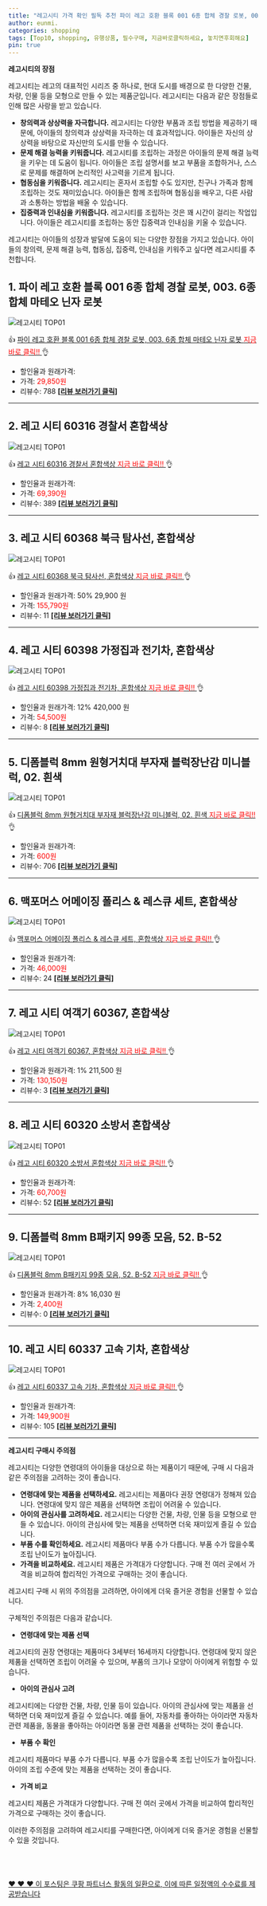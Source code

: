 ```yaml
---
title: "레고시티 가격 확인 필독 추천 파이 레고 호환 블록 001 6종 합체 경찰 로봇, 003. 6종 합체 마테오 닌자 로봇 비교 장점 구매가이드"
author: eunmi.
categories: shopping
tags: [Top10, shopping, 유행상품, 필수구매, 지금바로클릭하세요, 놓치면후회해요]
pin: true
---
```

**레고시티의 장점**

레고시티는 레고의 대표적인 시리즈 중 하나로, 현대 도시를 배경으로 한 다양한 건물, 차량, 인물 등을 모형으로 만들 수 있는 제품군입니다. 레고시티는 다음과 같은 장점들로 인해 많은 사랑을 받고 있습니다.

* **창의력과 상상력을 자극합니다.** 레고시티는 다양한 부품과 조립 방법을 제공하기 때문에, 아이들의 창의력과 상상력을 자극하는 데 효과적입니다. 아이들은 자신의 상상력을 바탕으로 자신만의 도시를 만들 수 있습니다.
* **문제 해결 능력을 키워줍니다.** 레고시티를 조립하는 과정은 아이들의 문제 해결 능력을 키우는 데 도움이 됩니다. 아이들은 조립 설명서를 보고 부품을 조합하거나, 스스로 문제를 해결하며 논리적인 사고력을 기르게 됩니다.
* **협동심을 키워줍니다.** 레고시티는 혼자서 조립할 수도 있지만, 친구나 가족과 함께 조립하는 것도 재미있습니다. 아이들은 함께 조립하며 협동심을 배우고, 다른 사람과 소통하는 방법을 배울 수 있습니다.
* **집중력과 인내심을 키워줍니다.** 레고시티를 조립하는 것은 꽤 시간이 걸리는 작업입니다. 아이들은 레고시티를 조립하는 동안 집중력과 인내심을 키울 수 있습니다.

레고시티는 아이들의 성장과 발달에 도움이 되는 다양한 장점을 가지고 있습니다. 아이들의 창의력, 문제 해결 능력, 협동심, 집중력, 인내심을 키워주고 싶다면 레고시티를 추천합니다.

   

## 1. 파이 레고 호환 블록 001 6종 합체 경찰 로봇, 003. 6종 합체 마테오 닌자 로봇

![레고시티 TOP01](https://thumbnail10.coupangcdn.com/thumbnails/remote/230x230ex/image/vendor_inventory/e7fb/fa48419bf11176932feee045adec622f5c18fed010e4f6d6e5e078876b05.jpg)


👍 [파이 레고 호환 블록 001 6종 합체 경찰 로봇, 003. 6종 합체 마테오 닌자 로봇 <font color=red> 지금 바로 클릭!! </font> ](https://link.coupang.com/re/AFFSDP?lptag=AF3617701&subid=GithubCoopas&pageKey=2291900957&traceid=V0-153&itemId=3942780438&vendorItemId=82786841842) 👌 


- 할인율과 원래가격: 
- 가격: <span style='color:red'>29,850원</span>
- 리뷰수: 788  [**[리뷰 보러가기 클릭]**](https://link.coupang.com/re/AFFSDP?lptag=AF3617701&subid=GithubCoopas&pageKey=2291900957&traceid=V0-153&itemId=3942780438&vendorItemId=82786841842)

---


   

## 2. 레고 시티 60316 경찰서 혼합색상

![레고시티 TOP01](https://thumbnail7.coupangcdn.com/thumbnails/remote/230x230ex/image/retail/images/11498323313811511-e8db4423-275b-4deb-8c0a-9b35050110c8.jpg)


👍 [레고 시티 60316 경찰서 혼합색상 <font color=red> 지금 바로 클릭!! </font> ](https://link.coupang.com/re/AFFSDP?lptag=AF3617701&subid=GithubCoopas&pageKey=6239431378&traceid=V0-153&itemId=12585782260&vendorItemId=79853764679) 👌 


- 할인율과 원래가격: 
- 가격: <span style='color:red'>69,390원</span>
- 리뷰수: 389  [**[리뷰 보러가기 클릭]**](https://link.coupang.com/re/AFFSDP?lptag=AF3617701&subid=GithubCoopas&pageKey=6239431378&traceid=V0-153&itemId=12585782260&vendorItemId=79853764679)

---


   

## 3. 레고 시티 60368 북극 탐사선, 혼합색상

![레고시티 TOP01](https://thumbnail9.coupangcdn.com/thumbnails/remote/230x230ex/image/rs_quotation_api/h6tgzs87/7d70339741634754934685db7364d98d.png)


👍 [레고 시티 60368 북극 탐사선, 혼합색상 <font color=red> 지금 바로 클릭!! </font> ](https://link.coupang.com/re/AFFSDP?lptag=AF3617701&subid=GithubCoopas&pageKey=7335624490&traceid=V0-153&itemId=18842548492&vendorItemId=85972150647) 👌 


- 할인율과 원래가격: 50%  29,900   원
- 가격: <span style='color:red'>155,790원</span>
- 리뷰수: 11  [**[리뷰 보러가기 클릭]**](https://link.coupang.com/re/AFFSDP?lptag=AF3617701&subid=GithubCoopas&pageKey=7335624490&traceid=V0-153&itemId=18842548492&vendorItemId=85972150647)

---


   

## 4. 레고 시티 60398 가정집과 전기차, 혼합색상

![레고시티 TOP01](https://thumbnail8.coupangcdn.com/thumbnails/remote/230x230ex/image/rs_quotation_api/1cb3x3yb/69922fb529f6414c8ebe6947336b9c27.png)


👍 [레고 시티 60398 가정집과 전기차, 혼합색상 <font color=red> 지금 바로 클릭!! </font> ](https://link.coupang.com/re/AFFSDP?lptag=AF3617701&subid=GithubCoopas&pageKey=7328230359&traceid=V0-153&itemId=18808666397&vendorItemId=85939263508) 👌 


- 할인율과 원래가격: 12%  420,000   원
- 가격: <span style='color:red'>54,500원</span>
- 리뷰수: 8  [**[리뷰 보러가기 클릭]**](https://link.coupang.com/re/AFFSDP?lptag=AF3617701&subid=GithubCoopas&pageKey=7328230359&traceid=V0-153&itemId=18808666397&vendorItemId=85939263508)

---


   

## 5. 디폼블럭 8mm 원형거치대 부자재 블럭장난감 미니블럭, 02. 흰색

![레고시티 TOP01](https://thumbnail8.coupangcdn.com/thumbnails/remote/230x230ex/image/vendor_inventory/e5b1/3a5694d2a7508bb795db826ee3fee2bd5ce31c1e85ee9ebd011612580416.jpg)


👍 [디폼블럭 8mm 원형거치대 부자재 블럭장난감 미니블럭, 02. 흰색 <font color=red> 지금 바로 클릭!! </font> ](https://link.coupang.com/re/AFFSDP?lptag=AF3617701&subid=GithubCoopas&pageKey=7257328305&traceid=V0-153&itemId=18476239258&vendorItemId=85616171592) 👌 


- 할인율과 원래가격: 
- 가격: <span style='color:red'>600원</span>
- 리뷰수: 706  [**[리뷰 보러가기 클릭]**](https://link.coupang.com/re/AFFSDP?lptag=AF3617701&subid=GithubCoopas&pageKey=7257328305&traceid=V0-153&itemId=18476239258&vendorItemId=85616171592)

---


   

## 6. 맥포머스 어메이징 폴리스 & 레스큐 세트, 혼합색상

![레고시티 TOP01](https://thumbnail10.coupangcdn.com/thumbnails/remote/230x230ex/image/vendor_inventory/7fb0/dc3efb739e8a300e51605dc9746a86680082b7fe09af0e40219745077238.jpg)


👍 [맥포머스 어메이징 폴리스 & 레스큐 세트, 혼합색상 <font color=red> 지금 바로 클릭!! </font> ](https://link.coupang.com/re/AFFSDP?lptag=AF3617701&subid=GithubCoopas&pageKey=7204503103&traceid=V0-153&itemId=18217633458&vendorItemId=71276033127) 👌 


- 할인율과 원래가격: 
- 가격: <span style='color:red'>46,000원</span>
- 리뷰수: 24  [**[리뷰 보러가기 클릭]**](https://link.coupang.com/re/AFFSDP?lptag=AF3617701&subid=GithubCoopas&pageKey=7204503103&traceid=V0-153&itemId=18217633458&vendorItemId=71276033127)

---


   

## 7. 레고 시티 여객기 60367, 혼합색상

![레고시티 TOP01](https://thumbnail6.coupangcdn.com/thumbnails/remote/230x230ex/image/rs_quotation_api/jfihotng/71753314f1f444d398918f5a7006b853.png)


👍 [레고 시티 여객기 60367, 혼합색상 <font color=red> 지금 바로 클릭!! </font> ](https://link.coupang.com/re/AFFSDP?lptag=AF3617701&subid=GithubCoopas&pageKey=7525295917&traceid=V0-153&itemId=19745873247&vendorItemId=86849477360) 👌 


- 할인율과 원래가격: 1%  211,500   원
- 가격: <span style='color:red'>130,150원</span>
- 리뷰수: 3  [**[리뷰 보러가기 클릭]**](https://link.coupang.com/re/AFFSDP?lptag=AF3617701&subid=GithubCoopas&pageKey=7525295917&traceid=V0-153&itemId=19745873247&vendorItemId=86849477360)

---


   

## 8. 레고 시티 60320 소방서 혼합색상

![레고시티 TOP01](https://thumbnail7.coupangcdn.com/thumbnails/remote/230x230ex/image/retail/images/11498287163349049-2b8036f2-f8ce-4c06-a039-d96bd21db72f.jpg)


👍 [레고 시티 60320 소방서 혼합색상 <font color=red> 지금 바로 클릭!! </font> ](https://link.coupang.com/re/AFFSDP?lptag=AF3617701&subid=GithubCoopas&pageKey=6239431152&traceid=V0-153&itemId=12585781064&vendorItemId=79853763548) 👌 


- 할인율과 원래가격: 
- 가격: <span style='color:red'>60,700원</span>
- 리뷰수: 52  [**[리뷰 보러가기 클릭]**](https://link.coupang.com/re/AFFSDP?lptag=AF3617701&subid=GithubCoopas&pageKey=6239431152&traceid=V0-153&itemId=12585781064&vendorItemId=79853763548)

---


   

## 9. 디폼블럭 8mm B패키지 99종 모음, 52. B-52

![레고시티 TOP01](https://thumbnail8.coupangcdn.com/thumbnails/remote/230x230ex/image/vendor_inventory/b868/bd7bc34d8ac5d2545cc6be1843e9bdabc8c238cfd8a0cfeb6ecf3bd8298f.jpg)


👍 [디폼블럭 8mm B패키지 99종 모음, 52. B-52 <font color=red> 지금 바로 클릭!! </font> ](https://link.coupang.com/re/AFFSDP?lptag=AF3617701&subid=GithubCoopas&pageKey=6273153573&traceid=V0-153&itemId=12840766682&vendorItemId=80106352208) 👌 


- 할인율과 원래가격: 8%  16,030   원
- 가격: <span style='color:red'>2,400원</span>
- 리뷰수: 0  [**[리뷰 보러가기 클릭]**](https://link.coupang.com/re/AFFSDP?lptag=AF3617701&subid=GithubCoopas&pageKey=6273153573&traceid=V0-153&itemId=12840766682&vendorItemId=80106352208)

---


   

## 10. 레고 시티 60337 고속 기차, 혼합색상

![레고시티 TOP01](https://thumbnail8.coupangcdn.com/thumbnails/remote/230x230ex/image/rs_quotation_api/vnsd5tjb/bb6f983f7db341d6be1e3d422ec42460.jpg)


👍 [레고 시티 60337 고속 기차, 혼합색상 <font color=red> 지금 바로 클릭!! </font> ](https://link.coupang.com/re/AFFSDP?lptag=AF3617701&subid=GithubCoopas&pageKey=6590738131&traceid=V0-153&itemId=14871220374&vendorItemId=82110246347) 👌 


- 할인율과 원래가격: 
- 가격: <span style='color:red'>149,900원</span>
- 리뷰수: 105  [**[리뷰 보러가기 클릭]**](https://link.coupang.com/re/AFFSDP?lptag=AF3617701&subid=GithubCoopas&pageKey=6590738131&traceid=V0-153&itemId=14871220374&vendorItemId=82110246347)

---
**레고시티 구매시 주의점**

레고시티는 다양한 연령대의 아이들을 대상으로 하는 제품이기 때문에, 구매 시 다음과 같은 주의점을 고려하는 것이 좋습니다.

* **연령대에 맞는 제품을 선택하세요.** 레고시티는 제품마다 권장 연령대가 정해져 있습니다. 연령대에 맞지 않은 제품을 선택하면 조립이 어려울 수 있습니다.
* **아이의 관심사를 고려하세요.** 레고시티는 다양한 건물, 차량, 인물 등을 모형으로 만들 수 있습니다. 아이의 관심사에 맞는 제품을 선택하면 더욱 재미있게 즐길 수 있습니다.
* **부품 수를 확인하세요.** 레고시티 제품마다 부품 수가 다릅니다. 부품 수가 많을수록 조립 난이도가 높아집니다.
* **가격을 비교하세요.** 레고시티 제품은 가격대가 다양합니다. 구매 전 여러 곳에서 가격을 비교하여 합리적인 가격으로 구매하는 것이 좋습니다.

레고시티 구매 시 위의 주의점을 고려하면, 아이에게 더욱 즐거운 경험을 선물할 수 있습니다.

구체적인 주의점은 다음과 같습니다.

* **연령대에 맞는 제품 선택**

레고시티의 권장 연령대는 제품마다 3세부터 16세까지 다양합니다. 연령대에 맞지 않은 제품을 선택하면 조립이 어려울 수 있으며, 부품의 크기나 모양이 아이에게 위험할 수 있습니다.

* **아이의 관심사 고려**

레고시티에는 다양한 건물, 차량, 인물 등이 있습니다. 아이의 관심사에 맞는 제품을 선택하면 더욱 재미있게 즐길 수 있습니다. 예를 들어, 자동차를 좋아하는 아이라면 자동차 관련 제품을, 동물을 좋아하는 아이라면 동물 관련 제품을 선택하는 것이 좋습니다.

* **부품 수 확인**

레고시티 제품마다 부품 수가 다릅니다. 부품 수가 많을수록 조립 난이도가 높아집니다. 아이의 조립 수준에 맞는 제품을 선택하는 것이 좋습니다.

* **가격 비교**

레고시티 제품은 가격대가 다양합니다. 구매 전 여러 곳에서 가격을 비교하여 합리적인 가격으로 구매하는 것이 좋습니다.

이러한 주의점을 고려하여 레고시티를 구매한다면, 아이에게 더욱 즐거운 경험을 선물할 수 있을 것입니다.<br><br><br><br><br> [ ❤ ❤ ❤ 이 포스팅은 쿠팡 파트너스 활동의 일환으로, 이에 따른 일정액의 수수료를 제공받습니다](https://link.coupang.com/a/bcEFyh)